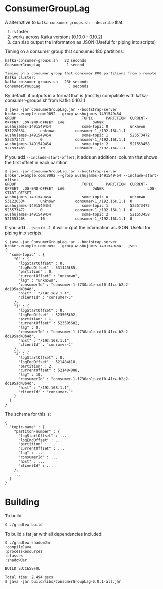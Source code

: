 # ConsumerGroupLag
A alternative to `kafka-consumer-groups.sh --describe` that:
1) is faster
2) works across Kafka versions (0.10.0 - 0.10.2)
3) can also output the information as JSON (Useful for piping into scripts)

Timing on a consumer group that consumes 180 partitions:
```
kafka-consumer-groups.sh   22 seconds
ConsumerGroupLag            1 second

Timing on a consumer group that consumes 800 partitions from a remote Kafka cluster:
kafka-consumer-groups.sh   230 seconds
ConsumerGroupLag             7 seconds
```

By default, it outputs in a format that is (mostly) compatible with kafka-consumer-groups.sh from Kafka 0.10.1.1

```
$ java -jar ConsumerGroupLag.jar --bootstrap-server broker.example.com:9092 --group wushujames-1491549464
GROUP                              TOPIC      PARTITION  CURRENT-OFFSET  LOG-END-OFFSET  LAG             OWNER
wushujames-1491549464              some-topic 0          unknown         531220534       unknown         consumer-1_/192.168.1.1
wushujames-1491549464              some-topic 1          523573472       523573472       0               consumer-1_/192.168.1.1
wushujames-1491549464              some-topic 2          521553458       521553468       10              consumer-1_/192.168.1.1
```

If you add `--include-start-offset`, it adds an additional column that shows the first offset in each partition
```
$ java -jar ConsumerGroupLag.jar --bootstrap-server broker.example.com:9092 --group wushujames-1491549464 --include-start-offset
GROUP                              TOPIC      PARTITION  CURRENT-OFFSET  LOG-END-OFFSET  LAG             OWNER                    LOG-START-OFFSET
wushujames-1491549464              some-topic 0          unknown         531220534       unknown         consumer-1_/192.168.1.1  0
wushujames-1491549464              some-topic 1          523573472       523573472       0               consumer-1_/192.168.1.1  0
wushujames-1491549464              some-topic 2          521553458       521553468       10              consumer-1_/192.168.1.1  0
```

If you add `--json` or `-J`, it will output the information as JSON. Useful for piping into scripts.
```
$ java -jar ConsumerGroupLag.jar --bootstrap-server broker.example.com:9092 --group wushujames-1491549464 --json
{
  "some-topic" : {
    "0" : {
      "logStartOffset" : 0,
      "logEndOffset" : 531145685,
      "partition" : 0,
      "currentOffset" : "unknown",
      "lag" : "unknown",
      "consumerId" : "consumer-1-f730ab1e-cdf0-41c4-b2c2-dd195ad40b4d",
      "host" : "/192.168.1.1",
      "clientId" : "consumer-1"
    },
    "1" : {
      "logStartOffset" : 0,
      "logEndOffset" : 523505602,
      "partition" : 1,
      "currentOffset" : 523505602,
      "lag" : 0,
      "consumerId" : "consumer-1-f730ab1e-cdf0-41c4-b2c2-dd195ad40b4d",
      "host" : "/192.168.1.1",
      "clientId" : "consumer-1"
    },
    "2" : {
      "logStartOffset" : 0,
      "logEndOffset" : 521484818,
      "partition" : 2,
      "currentOffset" : 521484808,
      "lag" : 10,
      "consumerId" : "consumer-1-f730ab1e-cdf0-41c4-b2c2-dd195ad40b4d",
      "host" : "/192.168.1.1",
      "clientId" : "consumer-1"
    }
  }
}
```

The schema for this is:
```
{
  "topic-name" : {
    "partiton-number" : {
      "logStartOffset" : ...
      "logEndOffset" : ...
      "partition" : ...
      "currentOffset" : ...
      "lag" : ...
      "consumerId" : ...
      "host" : ...
      "clientId" : ...
    },
    ...
  }
}
```

# Building

To build:
```
$ ./gradlew build
```

To build a fat jar with all dependencies included:
```
$ ./gradlew shadowJar
:compileJava
:processResources
:classes
:shadowJar

BUILD SUCCESSFUL

Total time: 2.494 secs
$ java -jar build/libs/ConsumerGroupLag-0.0.1-all.jar
```
